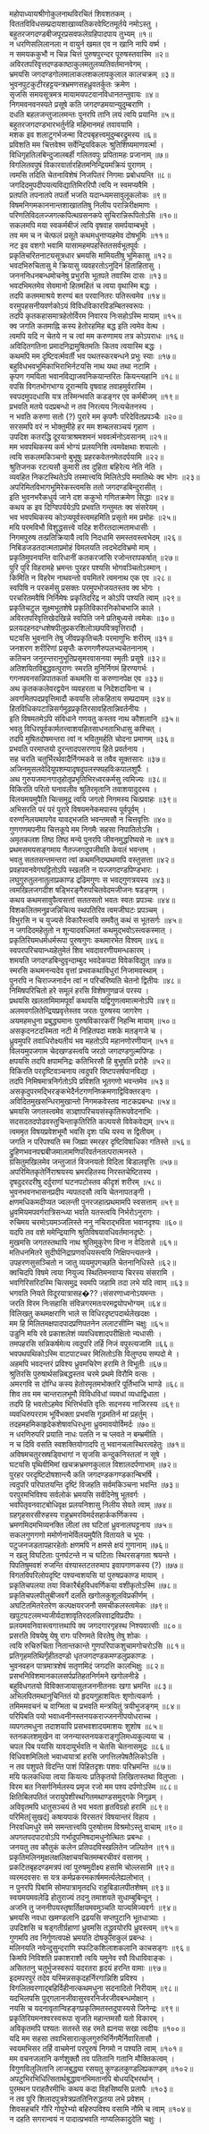 महोपाध्यायश्रीगोकुलनाथविरचितं शिवशतकम् ।  
विततविविधसम्प्रदायशाखाव्यतिकरवेष्टितमूर्तये नमोऽस्तु ।  
बहुतरजगदण्डबीजपूरप्रसवफलेग्रहिपादपाय तुभ्यम् ॥१॥  
न धरणिसलिलानला न वायुर्न खमत एव न खानि नापि वर्ष्म ।  
न समयककुभौ न चिन्न चित्तं पुरुषपुरन्दर पूरुषस्तवास्मि ॥२॥  
अविरतपरिवृत्तदण्डकाष्ठाकुलमतुलव्यतिवर्तमानवेगम् ।  
भ्रमयसि जगदण्डगोलमालाकलशकलापकुलाल कालचक्रम् ॥३॥  
भुवनपुटकुटीरहट्टयन्त्रभ्रमणसहध्रुवतर्कुतः क्रमेण ।  
सृजसि समयसूत्रमत्र मायामयपटवानविधानतन्तुवायः ॥४॥  
निगमवनवनस्पते प्रसूषे कति जगदण्डमयान्युदुम्बराणि ।  
दधति बहलजन्तुजालमन्तः पुनरपि तानि लयं त्वयि प्रयान्ति ॥५॥  
बहुतरजगदण्डभारभर्तुर्नहि महिमानमहं तवावयामि ।  
मशक इव शलाटुगर्भजन्मा विटपबृहत्त्वमुदुम्बरद्रुमस्य ॥६॥  
प्रविशति मम चित्तवेश्म सर्वेन्द्रियविकलः श्रुतिशिष्यमाणवर्त्मा ।  
विधिगृहतिलबिन्दुजालबर्ही गलितवपुः प्रपितामहः प्रजानाम् ॥७॥  
विगलितवपुषं विकारवार्तारहितमनिन्द्रियमक्रियं पुराणम् ।  
त्वमसि तदिति चेतनाविशेषं निजपितरं निगमाः प्रबोधयन्ति ॥८॥  
जगदिदमुपदीपयत्यविद्यातिमिररिपौ त्वयि न स्वमप्यवैमि ।  
प्रतपति तपनातपे तपर्तो भजति यदान्ध्यमसावुलूकलोकः ॥९॥  
विषमनिगमकाननान्तशाखाततिषु निलीय परान्निरीक्षमाणः ।  
परिणतिविदलज्जगत्कपित्थग्रसनकपे सुचिरान्निरूपितोऽसि ॥१०॥  
सकलमपि मया स्वकर्मबीजं त्वयि वृषवाह समर्पयाम्बभूवे ।  
तव मम च न चेत्फलं प्रसूते कथमधुनाप्यहमेव दोषभूमिः ॥११॥  
नट इव वशगो भवामि यासामहमपहस्तितसर्वभूतपूर्वः ।  
प्रकृतिचरितनाट्यसूत्रधार भ्रमयसि मामियतीषु भूमिकासु ॥१२॥  
भवदभिरुचितासु मे क्रियासु व्यवहरतोऽनुदिनं हिताहितासु ।  
जनननिधनबन्धमोचनेषु प्रभुरसि भूतपते तवास्मि दासः ॥१३॥  
भवदभिमतमेव सेवमानो हितमहितं च त्वया वृथास्मि बद्धः ।  
तदपि कतममाश्रये शरण्यं बत परवानितरः पतिस्त्वमेव ॥१४॥  
वरमुपहसनीयवर्णकोऽयं विविधविकारविडम्बितस्वरूपः ।  
तदपि कृतकहासमात्रहेतोर्विरम निवारय निःसहोऽस्मि मायाम् ॥१५॥  
क्व जगति कतमाह्नि कस्य हेतोरहमिह बद्ध इति त्वमेव वेत्थ ।  
त्वमपि यदि न चेतये न च त्वां मम करुणामय तत्र कोऽपराधः ॥१६॥  
अविदितगतिना प्रमादनिद्रामुषितमतिः कितव त्वयास्मि बद्धः ।  
कथमपि मम दृष्टिवर्त्मवर्ती भव पथतस्करबन्धने प्रभुः स्याः ॥१७॥  
बहुविधभवभूमिकाभिराभिर्नटयसि नाथ यथा तथा नटामि ।  
कृपण गमयिता भवानविद्याजवनिकयान्तरितः कियन्त्यहानि ॥१८॥  
वपसि विगतभोगभाग्य दूरान्मयि वृषवाह तवाहमुर्वरास्मि ।  
स्वपदमुपदधासि यत्र तस्मिन्भवति कडङ्गर एव कर्मबीजम् ॥१९॥  
प्रभवति मतये पदप्रबन्धो न तव निरत्यय नित्यचेतनस्य ।  
न भवति करुणा सतो (?) पुरारे मम कृपणैः परिदेवितप्रपञ्चैः ॥२०॥  
सरसमपि वरं न भोक्तुमीहे हर मम शम्बलसञ्चयं गृहाण ।  
उपदिश कतरद्धि दूरयात्राश्रमशमनं भववर्त्मनोऽवसानम् ॥२१॥  
मम भवपथिकस्य कर्म भोग्यं प्रलयनिशि त्वमवेक्षथाः शयालोः ।  
त्वयि सकलमकिञ्चनो बुभूषुः प्रहरकवेतनमेतदर्पयामि ॥२२॥  
श्रुतिजनक रटत्यसौ कुमारी तव दुहिता बहिरेत्य नेति नेति ।  
व्यवहित निकटस्थितेऽपि तस्मात्त्वयि मिलितेऽपि ममातिथेः क्व भोगः ॥२३॥  
अपरिमितविभागभूमिरेकस्त्वमसि ततो जगदण्डबिन्दुरासीत् ।  
इति भुवनभरैकधुर्य जाने दश ककुभो गणितक्रमेण सिद्धाः ॥२४॥  
कथय क इव दिग्विपर्ययेऽपि प्रभवति गन्तुमतः क्व संसरेयम् ।  
भव भवपथिकस्य कोऽप्यपूर्वस्त्वमहमिति प्रसृतो मम प्रमोहः ॥२५॥  
मयि परमविभौ विशुद्धसत्त्वे यदिह शरीरतदात्मतामधासीः ।  
निगमपुरुष तत्प्रतिक्रियायै त्वयि निदधामि समस्तवस्त्वभेदम् ॥२६॥  
निबिडजडतदात्मताप्रमोहं विमलयति त्वदभेदविभ्रमो माम् ।  
प्रकृतिमुपनयन्ति वारिधानीं कतकरजांसि रजोन्तरापकर्षात् ॥२७॥  
पुरि पुरि विहरामहे भ्रमन्तः पुरहर पश्यसि भोगवञ्चितोऽस्मान् ।  
किमिति न विहरेम नाथवन्तो वयमितरे त्वमनाथ एक एव ॥२८॥  
स्वपिषि न परकर्मसु प्रसक्तः परमुपभोजयतस्तव क्व भोगः ।  
परचरितमवैषि निर्निमेषः प्रकृतिदरिद्र न कोऽपि पश्यति त्वाम् ॥२९॥  
प्रकृतिचटुल सूक्ष्मभूतशेषे प्रकृतिविकारनिकोचभाजि काले ।  
अविरतपरिवृत्तिखेदखिन्ने स्वपिति जने प्रतिबुध्यसे त्वमेकः ॥३०॥  
प्रलयदहनदग्धशेषपीलुप्रकरशिलोञ्छपवित्रवृत्तिरादौ ।  
घटयसि भुवनानि तेषु जीवप्रकृतिचलैः परमाणुभिः शरीरम् ॥३१॥  
जनशरण शरीरिणां प्रसृप्तैः करणगणैरुपलभ्यचेतनानाम् ।  
कतिचन जनुरन्तरानुभूतिप्रसृमरवासनया स्मृतीः प्रसूषे ॥३२॥  
अतिशयितविबुद्धवत्पुराणः स्मरति मुनिर्निगमं हिरण्यगर्भः ।  
गगनपवनसन्निपातकर्ता कथमसि वा करुणानपेक्ष एव ॥३३॥  
अथ कृतककलेवरद्वयेन व्यवहरता च निदेशदायिना च ।  
अवगमितपदप्रवृत्तिमादौ कवयसि लोकहिताय सम्प्रदायम् ॥३४॥  
हितविधिकपटान्निसर्गमूढप्रकृतिरसावहितान्निवर्तनीयः ।  
इति विषमतमेऽपि संविधाने गणयतु कस्तव नाथ कौशलानि ॥३५॥  
भवतु विधिरपूर्वकार्मतत्त्वाशयहितसाधनताभिधासु कश्चित् ।  
तदपि मुषितदोषमन्तरा त्वां न भवितुमर्हति चोदना प्रमाणम् ॥३६॥  
प्रभवति परमाप्तयो दुरन्तादपसरणाय हिते प्रवर्तनाय ।  
सह चरति चतुर्भिरर्थवादैर्निगमकवे स तवैव सूक्तसारः ॥३७॥  
अजिनमुसलवेदियूपशम्यादृषदुपलस्फ्यहविःकपालशूर्पैः ।  
अथ गुरुयजमानगातृहोतृप्रभृतिभिरध्वरकर्मसु त्वमिज्यः ॥३८॥  
विकिरति परितो घनावलीव श्रुतिरमृतानि तवाशयादुदस्य ।  
विलयमयमुपैति चित्समुद्र त्वयि जगतो निगमस्य चित्प्रवाहः ॥३९॥  
अभिसरति परं परं पुरारे विषयमनेकमपास्य पूर्वपूर्वम् ।  
वरुणनिलयमापगेव यावद्भजति भवन्तमसौ न चित्तवृत्तिः ॥४०॥  
गुणगणमपनीय चित्तकूपे मम निगमैः सहसा निपातितोऽसि ।  
अमृतकलश तिष्ठ तिष्ठ मन्ये पुनरपि जीवनमुद्धरिष्यसे नः ॥४१॥  
प्रथमसमयसङ्गमाय नैतज्जगदुपजीवति केवलं भवन्तम् ।  
भवतु सततसन्तमन्तरा त्वां कथमनिदम्प्रथमापि वस्तुसत्ता ॥४२॥  
प्रवहपवनवेगघट्टितोऽपि स्खलति न यज्जगदण्डपिण्डभारः ।  
लघुगुरुतुलनातुलाप्रकाण्ड द्रढिमगुणः स भवद्गुणत्रयस्य ॥४३॥  
त्वमखिलजगदीश षड्भिरङ्गैरुपचितवेदमजीजनः षडङ्गम् ।  
कथय कथमसावुपैत्वसत्तां सततसतो भवतः स्वतः प्रपञ्चः ॥४४॥  
विशकलितमनुव्रजन्निचित्य स्थपतिरिव त्वमजीघटः प्रपञ्चम् ।  
विभुरसि न च युज्यसे विकारैस्त्वयि समवैतु कथं स भूतसर्गः ॥४५॥  
न जगदिदमहेतुतो न शून्यादवधिमतां कथमुद्भवोऽस्त्वकस्मात् ।  
प्रकृतिरियमधर्मधर्मरूपा पुरुषगुणः कथमारभेत विश्वम् ॥४६॥  
स्वपरपरिचयान्ध्यहेतुमेतं शिव भवदावरणीयमन्धकारम् ।  
शमयति जगदण्डबिन्दुवृन्दाम्बुद भवदेकपदा विवेकविद्युत् ॥४७॥  
स्मरसि कथमनन्यदेव वृत्तां प्रभवकथाविधुरां निजामवस्थाम् ।  
पुनरपि न चिराज्जनार्दन त्वां न परिचरिष्यति चेतनो द्वितीयः ॥४८॥  
निमिषपरिचितो हरे समूलं हरसि विशेषगुणव्रजं परस्य ।  
प्रथयसि खलतामिमामपूर्वां कथयसि यद्विगुणत्वमात्मनोऽपि ॥४९॥  
अलमवगलितेन्द्रियप्रवृत्तेस्तव जरतः पुरुषस्य जागरेण ।  
अयमहमधुना प्रबुद्ध्यमानः पुरुषविकारकरीं निहन्मि मायाम् ॥५०॥  
असकृदनटदस्मिता नटी मे निहितपदा मशके मतङ्गजे च ।  
ध्रुवमुपरि तवाधिरोक्ष्यतीयं भव महतोऽपि महानणोरणीयान् ॥५१॥  
विलयमुपजगाम चेदखण्डस्त्वयि जरठो जगदण्डगुल्मपिण्डः ।  
क्षपयसि तदपि क्षपामनिद्रः कतिभिरसौ हि बुभूषति प्ररोहैः ॥५२॥  
विकिरति परदृष्टिवञ्चनाय त्वदुपरि विष्टपसर्षपानविद्या ।  
तदपि निमिषमात्रनिर्गतोऽपि प्रविशति भूतगणो भवन्तमेव ॥५३॥  
असकृदुपरमद्भिरङ्कभेदैर्नटगणनिष्क्रमणाद्विविक्तरङ्गः ।  
अविदितमुखसन्धिरामुखान्तो निगमकवेस्तव नाटकप्रबन्धः ॥५४॥  
भ्रमयसि जगतस्त्वमेव सञ्ज्ञापरिचयसंस्कृतिरूपवेदनाभिः ।  
सदसदतदपोढवस्तुचिन्ताकृतिरिति कल्पयसे विवेकवेद्यम् ॥५५॥  
त्वममृत विषयप्रवेशभूमौ भवसि दृशः पथि यस्य स द्वितीयम् ।  
जगति न परिपश्यति स्म जिह्मा स्मरहर दृष्टिविषाधिका गतिस्ते ॥५६॥  
द्रुहिणभवनपद्मबीजमालामणिपरिवर्तनतत्परात्मनस्ते ।  
ग्रसितुमखिलमेव जन्तुजातं विजनयतो विदिता बिडालवृत्तिः ॥५७॥  
अपरिमितकृतेर्निराश्रयस्य भ्रमरहितस्य निरस्तचेष्टितस्य ।  
दृषदुदरदरीषु दर्दुराणां घटनपटोस्तव कीदृशं शरीरम् ॥५८॥  
भुवनभवनभासनप्रदीप न्यपतदसौ त्वयि चेतनापतङ्गी ।  
क्षणमधिकमदीप्यत ज्वलन्ती पुनरजहात्प्रथमामपि स्वसत्ताम् ॥५९॥  
ध्रुवमियमपवर्गरात्रिसन्ध्या भवति यतस्त्वयि निर्भरोऽनुरागः ।  
रुचिमय चरमोऽयमञ्जलिस्ते ननु नचिराद्भविता भवानदृश्यः ॥६०॥  
यदपि तव वशे ममेन्द्रियाणि श्रुतिविषयावधिवर्तमानदृष्टेः ।  
मुखमसि जगतस्तथापि नाथ श्रुतिमुकुरेण विना न वेदितासे ॥६१॥  
मतिधनमितरे सुदीर्घनिद्राप्रणवधियस्त्वयि निक्षिपन्त्यतन्त्रे ।  
उपहरणसुसञ्चितो न जातु व्ययमुपगच्छति चेतनानिधिस्ते ॥६२॥  
क्वचिदपि विषमे त्वया नियुज्य स्थितिमनवाप्य चिरस्य संसरामि ।  
भवगिरिसरिदस्मि चित्समुद्र स्वमपि जहामि तदा लभे यदि त्वाम् ॥६३॥  
भगवति नियते विदूरयात्रासह�??।संसरणाध्वनोऽयमन्तः ।  
जरति विरम निःसहासि संविन्नगरमतःपरमद्वयोपभोग्यम् ॥६४॥  
विलिखतु कथमक्षराणि भाले स विधिरदृष्टपदार्थलेखदक्षः ।  
मम हि मिलितमक्षपादपादप्रणिपतनेन ललाटसीम्नि चक्षुः ॥६५॥  
उडुनि मयि रवे प्रकाशलेशं व्यवधिवशादपरीक्षितो न्यधासीः ।  
तमपहरसि सन्निकर्षमेत्य त्वदुपरि तर्हि निजं वपुस्त्यजामि ॥६६॥  
भवपथपथिकोऽस्मि वाटपाटच्चर मिलितोऽसि विलुण्ठ्य सम्पदो मे ।  
अहमपि भवदन्तरं प्रविश्य ध्रुवमचिरेण हरामि ते विभूतीः ॥६७॥  
श्रुतिरसि पुरुषार्थसन्निबद्धस्तव चरमे प्रथमे विरौमि वत्सः ।  
अमरगवि स दोग्धि कस्य हेतोरमृतमभोक्तरि पूर्तिभाजि भाण्डे ॥६८॥  
शिव तव मम चान्तरालभूमौ विविधविधां व्यवधां व्यधाद्विधाता ।  
तदपि हि भवतोऽहमेव भित्तिर्भवति वृतिः सदनस्य नाजिरस्य ॥६९॥  
व्यवधिरुपरराम भूर्विभक्ता प्रभवसि गूढमतिर्न मां प्रहर्तुम् ।  
तदहमहमिकाहृदेकशेषावधिरधुना ध्रुवमावयोर्विमर्दः ॥७०॥  
न धरणिरुपरि प्रयाति नाधः पतति न च प्लवते न बम्भ्रमीति ।  
न च दिवि वसति स्वशक्तियोगादपि तु भवानचलास्थिरत्वहेतुः ॥७१॥  
अविषमचतुरस्रषड्विभागां न सृजसि कन्दुकनिस्तलां न सूषे ।  
घटयसि पृथिवीमिमां खचक्रभ्रमणकुलाल विशालदर्पणाभाम् ॥७२॥  
पुरहर परदृष्टिदोषशान्त्यै कति जगदण्डकगण्डकान्बिभर्षि ।  
त्वदुपरि परिपातयन्ति दृष्टिं विजहति सर्वमकिञ्चना भवन्ति ॥७३॥  
परपुरमभिविश्य सर्वलोकं भ्रमयसि सर्वदिनेषु भूतवर्गः ।  
भवपितृवनवाटबोधिवृक्ष प्रलयनिशासु निलीय सेवते त्वाम् ॥७४॥  
ग्रहगृहसरसीरुहस्य राहुभ्रमरविमर्दसहार्ककर्णिकस्य ।  
भ्रमणमिदमभिव्यनक्ति लीलां तव घटितां ध्रुवनालघट्टनाय ॥७५॥  
सकलगुणगणो ममोर्णनाभेर्विलयमुपैति वितायते च भूयः ।  
पटुजनजडतापहारहेतोः क्षणमपि न क्षमसे क्षयं गुणानाम् ॥७६॥  
न खलु विघटिताः पुनर्घटन्ते न च घटिताः स्थिरसङ्गता श्रयन्ते ।  
पिपतिषुमवशं रुजन्ति वंश्यास्तटतरुमाप इवापगाणकस्य (?) ॥७७॥  
विगतविपरिलोपदृष्टि पश्यन्वशयसि यां पुरुषप्रकाण्ड मायाम् ।  
प्रकृतिचपलया तया विकारैर्बहुविधवर्णिकया वशीकृतोऽस्मि ॥७८॥  
प्रकृतिचपलपीलुबीजवर्गे दलति खगोलकुशूलविप्रकीर्णम् ।  
अघटितमितरेतरेण कल्पक्षयरजनौ समचीकलस्त्वमेकः ॥७९॥  
खपुटपटलमभ्यजीर्यदाशावृतिरदलन्निरवाद्रविप्रदीपः ।  
प्रलयमवनिवास्त्वगात्तथापि क्व जगदगारगृहस्थ निश्यवात्सीः ॥८०॥  
प्रसरति विषयेषु येषु रागः परिणमते विरतेषु तेषु शोकः ।  
त्वयि रुचिरुचिता नितान्तकान्ते गुणपरिपाकशुचामगोचरोऽसि ॥८१॥  
प्रतिगृहमतिथिर्गृहीतदण्डो धृतजगदण्डकमण्डलुप्रकाण्डः ।  
भुवनवहन पात्रमात्रशेषं सतृणमिदं जगदत्ति कालभिक्षुः ॥८२॥  
प्रसभनिविशमानकालसर्पप्रतिहतनिर्गमने खगोलनीडे ।  
बहुविधगतयो विविक्तजायासुतजननीतनवः खगा भ्रमन्ति ॥८३॥  
अभिलपितमथानुचिन्तितं यो हृदयगुहाशयितः शृणोत्यकर्णः ।  
तमिममवचनं च वाग्मिता च प्रभवति मन्त्रयितुं त्रयीभुजङ्गम् ॥८४॥  
परिपिबति पयो भवाध्वनीनस्तनयकराज्जननीपयोधराच्च ।  
व्यपगतमधुना तदाशयापि प्रसभवशादयमाशयः शुशोष ॥८५॥  
स्तनकलशमुखेन वा जनन्यास्तनयकराङ्गुलिमध्यकुल्यया च ।  
चपल पिब पयांसि यावदायुर्भवति न चेतसि चेतनासमुद्रः ॥८६॥  
विधिवशमिलितो भवाध्वयात्रां हरसि जगत्तिलपेषतैलिकोऽसि ।  
न तव पशुपते विदन्ति पाशं पिहितदृशः पशवः परिभ्रमन्ति ॥८७॥  
मयि फलकधिया त्वया कियत्यः प्रतिकृतयो लिखितास्तथा विलुप्ताः ।  
विरम बत निसर्गनिर्मलस्य प्रमृज रजो मम पश्य दर्पणोऽस्मि ॥८८॥  
क्षितिबिलपतितं जरायुपेशीस्थगितमथाण्डसमुद्गके निगूढम् ।  
अविवृतमपि धातुसञ्चयं ते भव भवता हृतविग्रहो हरामि ॥८९॥  
परिमित[सुखदं] कषायपाकं विरसतरं विषयान्तरं विहाय ।  
निरवधिमधुरे समे समन्तात्त्वयि पुरुषोत्तम विश्रमोऽस्तु वाचाम् ॥९०॥  
अपगतपदपाटवोऽपि गर्भादुपनिषदामधुनोत्थितः प्रबन्धः ।  
जनयतु तव कौतुकं कलेन प्रतिपदविस्खलितेन जल्पितेन ॥९१॥  
प्रकृतिमलिनमृक्षलक्षलिक्षाचयचितमम्बरचीवरं वसानम् ।  
प्रकटितबृहदण्डमत्रपं त्वां पुरुषमुदीक्ष्य हसामि चोल्लसामि ॥९२॥  
व्यरमदवसरः स यत्र कर्मप्रकरमकार्षममर्त्यलेह्यलोभात् ।  
न पुनरपि पिबामि सोमपात्रामृतदधि राहुबिडालपीतशेषम् ॥९३॥  
स्वयमयमवलेढि होतुराज्यं तदनु तमाशयते सुधाम्बुबिन्दून् ।  
अजनि तु जननीपयस्तृषार्तिक्षयमवमुञ्चति याज्यमिज्यवर्गः ॥९४॥  
भ्रमयसि नवधा खमण्डलानि द्रढयसि सप्तपुटानि भूतधात्र्याः ।  
उपदिशसि च षड्गतीर्ग्रहाणां ध्रुवमसि तद्ध्रुवयोरपि ध्रुवस्त्वम् ॥९५॥  
गुणमपि तव निर्गुणत्वपक्षे भ्रमयति दोषकुलाकुलं प्रबन्धः ।  
मलिनयति नवेन्दुसुन्दराणि स्फटिकशिलाशकलानि काचसङ्गः ॥९६॥  
किमपि निविशति प्रकाशराशौ त्वयि यमुनेव रवौ विधाविवाङ्कः ।  
असिततनु चतुर्भुजस्वरूपं यदरतरा हृदयं हरन्ति वामाः ॥९७॥  
इदमपरपुरं तदेव यस्मिन्नसकृदहर्निरगान्निशि प्रविश्य ।  
विगलितवरणाद्बहिर्विहीनात्कथमधुना सदनादितो निरीयाम् ॥९८॥  
यदभिलपसि पुद्गलानजीवासुरवरनिर्जरजीवबन्धमोक्षान् ।  
नयसि च यदनावृतान्विहङ्गप्रकृतिमतस्तदुपास्यसे जिनेन्द्रः ॥९९॥  
प्रकृतिरियमनश्वरस्वरूपा सृजति महान्तमसौ यतो विकारम् ।  
अविकृतमपि पश्यतः सतस्ते सह रमते ह्यनया सखा त्वदीयः ॥१००॥  
यदि मम सहसा तवाभिसारात्कुलगुरुभिर्निगमैर्निवारितासौ ।  
स्वयमभिसर तर्हि वाचमेनां परपुरुषं निगमो न पश्यति त्वाम् ॥१०१॥  
मम वचनजलानि कर्णशुक्तौ तव पतितानि गतानि मौक्तिकत्वम् ।  
विगुणविलुलितानि लाजबुद्ध्या रसयतु कुण्डलकुण्डलिप्रकाण्डम् ॥१०२॥  
अपटुभिरभिधित्सितार्थबुद्धावनभिमतानपि बोधयद्भिरर्थान् ।  
पुरमथन पराहतैरमीभिः कथय कदा विहसिष्यसि प्रलापैः ॥१०३॥  
न तव पुरि शिलादपुत्रवेत्रप्रततिनिरुद्धतया लभे प्रवेशम् ।  
शिवसहचरि गौरि गोपुरेभ्यो बहिरुपविश्य वसामि नौमि च त्वाम् ॥१०४॥  
न दहति सगरान्वयं न पादात्प्रभवति नाप्यलिकादुदेति चक्षुः ।  
  
